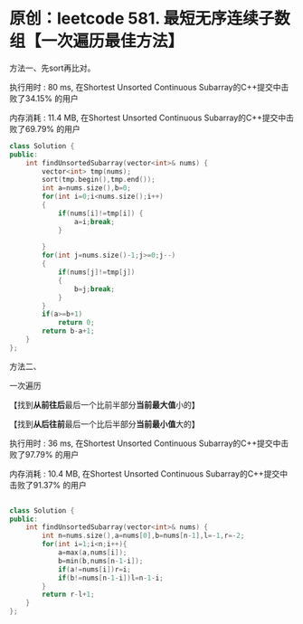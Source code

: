 # 原创：leetcode 581. 最短无序连续子数组【一次遍历最佳方法】

方法一、先sort再比对。

执行用时 : 80 ms, 在Shortest Unsorted Continuous Subarray的C++提交中击败了34.15% 的用户

内存消耗 : 11.4 MB, 在Shortest Unsorted Continuous Subarray的C++提交中击败了69.79% 的用户

```c++
class Solution {
public:
    int findUnsortedSubarray(vector<int>& nums) {
        vector<int> tmp(nums);
        sort(tmp.begin(),tmp.end());
        int a=nums.size(),b=0;
        for(int i=0;i<nums.size();i++)
        {
            if(nums[i]!=tmp[i]) {
                a=i;break;
            }
                
        }
        for(int j=nums.size()-1;j>=0;j--)
        {
            if(nums[j]!=tmp[j])
            {
                b=j;break;
            }
        }
        if(a>=b+1)
            return 0;
        return b-a+1;
    }
};
```

方法二、

一次遍历

【找到**从前往后**最后一个比前半部分**当前最大值**小的】

【找到**从后往前**最后一个比后半部分**当前最小值**大的】

执行用时 : 36 ms, 在Shortest Unsorted Continuous Subarray的C++提交中击败了97.79% 的用户

内存消耗 : 10.4 MB, 在Shortest Unsorted Continuous Subarray的C++提交中击败了91.37% 的用户
```c++
 
class Solution {
public:
    int findUnsortedSubarray(vector<int>& nums) {
        int n=nums.size(),a=nums[0],b=nums[n-1],l=-1,r=-2;
        for(int i=1;i<n;i++){
            a=max(a,nums[i]);
            b=min(b,nums[n-1-i]);
            if(a!=nums[i])r=i;
            if(b!=nums[n-1-i])l=n-1-i;
        }
        return r-l+1;
    }
};
```
 
